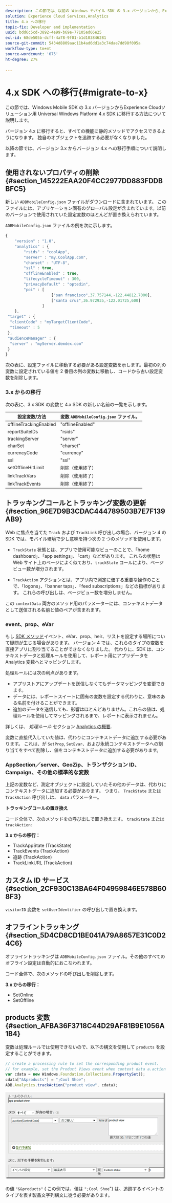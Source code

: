 ```yaml
---
description: この節では、以前の Windows モバイル SDK の 3.x バージョンから、Experience Cloudソリューション用 Universal Windows Platform 4.x SDK に移行する方法について説明します。
solution: Experience Cloud Services,Analytics
title: 4.x への移行
topic-fix: Developer and implementation
uuid: bdd6c5cd-3892-4e99-b69e-77105ad66e25
exl-id: 68de505b-dcff-4a78-9f01-b1d103846281
source-git-commit: 5434d8809aac11b4ad6dd1a3c74dae7dd98f095a
workflow-type: tm+mt
source-wordcount: '675'
ht-degree: 27%

---
```


# 4.x SDK への移行{#migrate-to-x}

この節では、Windows Mobile SDK の 3.x バージョンからExperience Cloudソリューション用 Universal Windows Platform 4.x SDK に移行する方法について説明します。

バージョン 4.x に移行すると、すべての機能に静的メソッドでアクセスできるようになります。 独自のオブジェクトを追跡する必要がなくなりました。

以降の節では、バージョン 3.x からバージョン 4.x への移行手順について説明します。

## 使用されないプロパティの削除 {#section_145222EAA20F4CC2977DD883FDDBBFC5}

新しい `ADBMobileConfig.json` ファイルがダウンロードに含まれています。 このファイルには、アプリケーション固有のグローバル設定が含まれています。以前のバージョンで使用されていた設定変数のほとんどが置き換えられています。

`ADBMobileConfig.json` ファイルの例を次に示します。

```js
{ 
    "version" : "1.0", 
    "analytics" : { 
        "rsids" : "coolApp", 
        "server" : "my.CoolApp.com", 
        "charset" : "UTF-8", 
        "ssl" : true, 
        "offlineEnabled" : true, 
        "lifecycleTimeout" : 300, 
        "privacyDefault" : "optedin", 
        "poi" : [ 
                    ["san francisco",37.757144,-122.44812,7000], 
                    ["santa cruz",36.972935,-122.01725,600] 
                ] 
    }, 
 "target" : { 
  "clientCode" : "myTargetClientCode", 
  "timeout" : 5 
 }, 
 "audienceManager" : { 
  "server" : "myServer.demdex.com" 
 } 
}
```

次の表に、設定ファイルに移動する必要がある設定変数を示します。最初の列の変数に設定されている値を 2 番目の列の変数に移動し、コードから古い設定変数を削除します。

### 3.x からの移行

次の表に、3.x SDK の変数と 4.x SDK の新しい名前の一覧を示します。

| 設定変数/方法 | 変数 `ADBMobileConfig.json` ファイル。 |
|--- |--- |
| offlineTrackingEnabled | &quot;offlineEnabled&quot; |
| reportSuiteIDs | &quot;rsids&quot; |
| trackingServer | &quot;server&quot; |
| charSet | &quot;charset&quot; |
| currencyCode | &quot;currency&quot; |
| ssl | &quot;ssl&quot; |
| setOfflineHitLimit | 削除（使用終了） |
| linkTrackVars | 削除（使用終了） |
| linkTrackEvents | 削除（使用終了） |

## トラッキングコールとトラッキング変数の更新 {#section_96E7D9B3CDAC444789503B7E7F139AB9}

Web に焦点を当てた `Track` および `TrackLink` 呼び出しの場合、バージョン 4 の SDK では、モバイル環境で少し意味を持つ次の 2 つのメソッドを使用します。

* `TrackState` 状態とは、アプリで使用可能なビューのことで、「home dashboard」、「app settings」、「cart」などがあります。 これらの状態は Web サイト上のページによく似ており、`trackState` コールにより、ページビュー数が増分されます。

* `TrackAction` アクションとは、アプリ内で測定に価する重要な操作のことで、「logons」、「banner taps」、「feed subscriptions」などの指標があります。 これらの呼び出しは、ページビュー数を増分しません。

この `contextData` 両方のメソッド用のパラメーターには、コンテキストデータとして送信される名前と値のペアが含まれます。

### event、prop、eVar

もし [SDK メソッド](/help/universal-windows/c-configuration/methods.md)イベント、eVar、prop、heir、リストを設定する場所について疑問が生じる場合があります。 バージョン 4 では、これらのタイプの変数を直接アプリに割り当てることができなくなりました。 代わりに、SDK は、コンテキストデータと処理ルールを使用して、レポート用にアプリデータを Analytics 変数へとマッピングします。

処理ルールには次の利点があります。

* アプリストアにアップデートを送信しなくてもデータマッピングを変更できます。
* データには、レポートスイートに固有の変数を設定する代わりに、意味のある名前を付けることができます。
* 追加のデータを送信しても、影響はほとんどありません。これらの値は、処理ルールを使用してマッピングされるまで、レポートに表示されません。

詳しくは、 *処理ルール* セクション [Analytics の概要](/help/universal-windows/analytics/analytics.md).

変数に直接代入していた値は、代わりにコンテキストデータに追加する必要があります。 これは、が `SetProp`, `SetEvar`、および永続コンテキストデータへの割り当てをすべて削除し、値をコンテキストデータに追加する必要があります。

### AppSection／server、GeoZip、トランザクション ID、Campaign、その他の標準的な変数

上記の変数など、測定オブジェクトに設定していたその他のデータは、代わりにコンテキストデータに追加する必要があります。 つまり、 `TrackState` または `TrackAction` 呼び出しは、 `data` パラメーター。

**トラッキングコールの置き換え**

コード全体で、次のメソッドをの呼び出しで置き換えます。 `trackState` または `trackAction`:

**3.x からの移行：**

* TrackAppState (TrackState)
* TrackEvents (TrackAction)
* 追跡 (TrackAction)
* TrackLinkURL (TrackAction)

## カスタム ID サービス {#section_2CF930C13BA64F04959846E578B608F3}

`visitorID` 変数を `setUserIdentifier` の呼び出しで置き換えます。

## オフライントラッキング {#section_5D4CD8CD1BE041A79A8657E31C0D24C6}

オフライントラッキングは `ADBMobileConfig.json` ファイル。その他のすべてのオフライン設定は自動的におこなわれます。

コード全体で、次のメソッドの呼び出しを削除します。

**3.x からの移行：**

* SetOnline
* SetOffline

## products 変数 {#section_AFBA36F3718C44D29AF81B9E1056A1B4}

 変数は処理ルールでは使用できないので、以下の構文を使用して `products` を設定することができます。

```js
// create a processing rule to set the corresponding product event. 
// for example, set the Product Views event when context data a.action = "product view" 
var cdata = new Windows.Foundation.Collections.PropertySet(); 
cdata["&&products"] = ";Cool Shoe"; 
ADB.Analytics.trackAction("product view", cdata);
```

![](assets/prod-view.png)

の値 `"&&products"` ( この例では、値は `";Cool Shoe`&quot;) は、追跡するイベントのタイプを表す製品文字列構文に従う必要があります。

